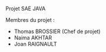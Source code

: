 Projet SAE JAVA

Membres du projet :
- Thomas BROSSIER (Chef de projet)
- Naima AKHTAR
- Joan RAIGNAULT